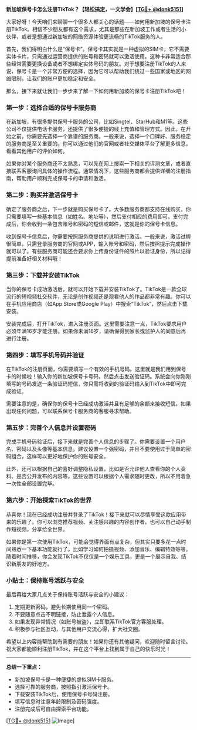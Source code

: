 **新加坡保号卡怎么注册TikTok？【轻松搞定，一文学会】[[TG💪+ @donk5151](https://t.me/s/donk5151)]**

大家好呀！今天咱们来聊聊一个很多人都关心的话题——如何用新加坡的保号卡注册TikTok。相信不少朋友都有这个需求，尤其是那些在新加坡工作或者生活的小伙伴，或者是想通过新加坡的网络资源体验更流畅的TikTok服务的人。

首先，我们得明白什么是“保号卡”。保号卡其实就是一种虚拟的SIM卡，它不需要实体卡片，只需通过运营商提供的账号和密码就可以激活使用。这种卡非常适合那些经常需要更换设备或者不想绑定实体号码的朋友。对于想要注册TikTok的人来说，保号卡是一个非常方便的选择，因为它可以帮助我们绕过一些国家或地区的网络限制，让我们的账户更加稳定和安全。

那么，接下来就让我们一步步来了解一下如何用新加坡的保号卡注册TikTok吧！

### **第一步：选择合适的保号卡服务商**

在新加坡，有很多提供保号卡服务的公司，比如Singtel、StarHub和M1等。这些公司不仅提供电话卡服务，还提供了很多便捷的线上充值和管理方式。因此，在开始之前，你需要先选择一个靠谱的服务商。一般来说，选择一个口碑好、服务稳定的服务商是至关重要的。你可以通过他们的官网或者社交媒体平台了解更多信息，看看其他用户的评价如何。

如果你对某个服务商还不太熟悉，可以先在网上搜索一下相关的评测文章，或者直接联系客服询问具体的操作流程。通常情况下，这些服务商都会提供详细的注册指南，帮助用户顺利完成保号卡的申请和激活。

### **第二步：购买并激活保号卡**

确定了服务商之后，下一步就是购买保号卡了。大多数服务商都支持在线购买，你只需要填写一些基本信息（如姓名、地址等），然后支付相应的费用即可。支付完成后，你会收到一条包含账号和密码的短信或邮件，这就是你的保号卡信息。

收到保号卡信息后，你需要按照服务商提供的说明进行激活。一般来说，激活过程很简单，只需登录服务商的官网或APP，输入账号和密码，然后按照提示完成操作就可以了。有些服务商可能还会要求你上传身份证件的照片以验证身份，所以记得提前准备好相关材料哦！

### **第三步：下载并安装TikTok**

当你的保号卡成功激活后，就可以开始下载并安装TikTok了。TikTok是一款全球流行的短视频社交软件，无论是创作视频还是观看他人的作品都非常有趣。你可以在手机应用商店（如App Store或Google Play）中搜索“TikTok”，然后点击下载安装。

安装完成后，打开TikTok，进入注册页面。这里需要注意一点，TikTok要求用户必须年满16岁才能注册。如果你未满16岁，请确保得到家长或监护人的同意后再进行注册。

### **第四步：填写手机号码并验证**

在TikTok的注册页面，你需要填写一个有效的手机号码。这里就是我们用到保号卡的时候啦！输入你的新加坡保号卡号码，然后点击发送验证码。系统会向你刚刚填写的号码发送一条验证码短信，你只需将收到的验证码输入到TikTok中即可完成验证。

需要注意的是，确保你的保号卡已经成功激活并且有足够的余额来接收短信。如果出现任何问题，可以联系保号卡服务商的客服寻求帮助。

### **第五步：完善个人信息并设置密码**

完成手机号码验证后，接下来就是完善个人信息的步骤了。你需要设置一个用户名、密码以及头像等基本信息。建议设置一个强密码，并且不要使用过于简单的密码组合，这样可以更好地保护你的账号安全。

此外，还可以根据自己的喜好调整隐私设置，比如是否允许他人查看你的个人资料、是否公开发布的内容等。这些设置可以根据个人需求随时更改，所以不用着急一次性全部设置完毕。

### **第六步：开始探索TikTok的世界**

恭喜你！现在已经成功注册并登录了TikTok！接下来就可以尽情享受这款应用带来的乐趣了。你可以浏览推荐视频、关注感兴趣的内容创作者，也可以自己动手制作短视频，分享给全世界。

如果你是第一次使用TikTok，可能会觉得界面有点复杂，但其实只要多花一点时间熟悉一下基本功能就行了。比如学习如何拍摄视频、添加音乐、编辑特效等等。随着时间推移，你会发现TikTok不仅仅是一个娱乐工具，更是一个展示自我、结识新朋友的好地方。

### **小贴士：保持账号活跃与安全**

最后再给大家几点关于保持账号活跃与安全的小建议：

1. 定期更新密码，避免长期使用同一个密码。
2. 不要随意点击不明链接，防止泄露个人信息。
3. 如果发现异常情况（如账号被盗），立即联系TikTok官方客服处理。
4. 积极参与社区互动，与其他用户交流心得，扩大社交圈。

希望以上内容能帮助到有需要的朋友！如果你还有其他疑问，欢迎随时留言讨论。祝大家都能顺利注册TikTok，并在这个平台上找到属于自己的快乐时光！

---

**总结一下重点：**
- 新加坡保号卡是一种便捷的虚拟SIM卡服务。
- 选择可靠的服务商，按照指引激活保号卡。
- 下载安装TikTok后，使用保号卡号码注册。
- 填写信息时注意年龄限制及密码强度。
- 注册完成后可自由探索平台功能。

[[TG💪+ @donk5151](https://t.me/s/donk5151) ![Image](https://i.postimg.cc/rwNCRYN7/Snipaste-2025-04-30-17-27-05.png)]